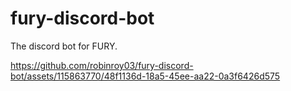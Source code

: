 # fury-discord-bot
The discord bot for FURY.


https://github.com/robinroy03/fury-discord-bot/assets/115863770/48f1136d-18a5-45ee-aa22-0a3f6426d575

